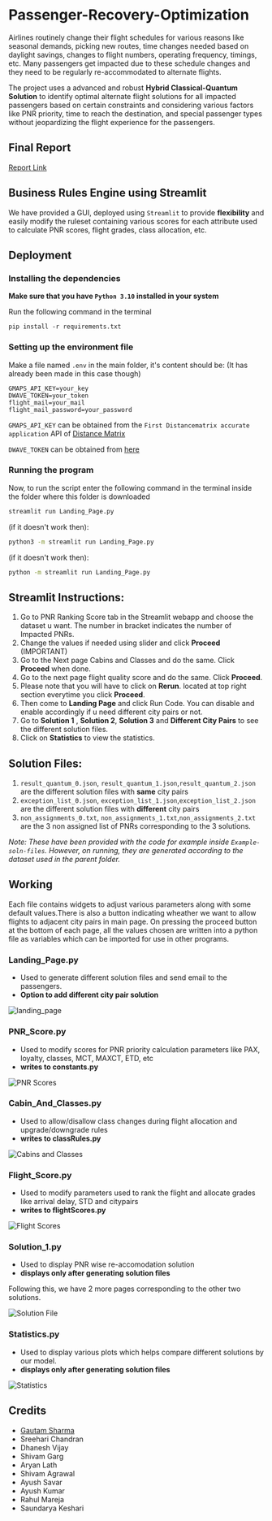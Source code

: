 # Passenger-Recovery-Optimization

Airlines routinely change their flight schedules for various reasons like seasonal demands, picking new routes, time changes needed based on daylight savings, changes to flight numbers,
operating frequency, timings, etc. Many passengers get impacted due to these schedule
changes and they need to be regularly re-accommodated to alternate flights. 

The project uses a advanced and robust **Hybrid Classical-Quantum Solution** to identify optimal alternate flight solutions for all impacted passengers based on certain constraints and considering various factors like PNR priority, time to reach the destination, and special passenger types without jeopardizing the flight experience for the passengers.

## Final Report
[Report Link](https://drive.google.com/file/d/1UR59ydUBvfly3OPW83lyi90H74wFzNZg/view?usp=drive_link)

## Business Rules Engine using Streamlit

We have provided a GUI, deployed using `Streamlit` to provide **flexibility** and easily modify the ruleset containing various scores for each attribute used to calculate PNR scores, flight grades, class allocation, etc.


## Deployment

### Installing the dependencies
**Make sure that you have `Python 3.10` installed in your system**

Run the following command in the terminal
```
pip install -r requirements.txt
```

### Setting up the environment file

Make a file named `.env` in the main folder, it's content should be: (It has already been made in this case though)
```
GMAPS_API_KEY=your_key
DWAVE_TOKEN=your_token
flight_mail=your_mail
flight_mail_password=your_password
```
`GMAPS_API_KEY` can be obtained from the `First Distancematrix accurate application` API of [Distance Matrix](https://distancematrix.ai/)

`DWAVE_TOKEN` can be obtained from [here](https://cloud.dwavesys.com/leap/)

### Running the program
Now, to run the script enter the following command in the terminal inside the folder where this folder is downloaded
```bash
streamlit run Landing_Page.py
```
(if it doesn't work then):

```bash
python3 -m streamlit run Landing_Page.py
```
(if it doesn't work then):

```bash
python -m streamlit run Landing_Page.py
```

## Streamlit Instructions:
1. Go to PNR Ranking Score tab in the Streamlit webapp and choose the dataset u want. The number in bracket indicates the number of Impacted PNRs.
2. Change the values if needed using slider and click **Proceed** (IMPORTANT)
3. Go to the Next page Cabins and Classes and do the same. Click **Proceed** when done.
4. Go to the next page flight quality score and do the same. Click **Proceed**.
5. Please note that you will have to click on **Rerun**. located at top right section everytime you click **Proceed**.
6. Then come to **Landing Page** and click Run Code. You can disable and enable accordingly if u need different city pairs or not.
7. Go to **Solution 1** , **Solution 2**, **Solution 3** and **Different City Pairs** to see the different solution files.
8. Click on **Statistics** to view the statistics.

## Solution Files:
1. `result_quantum_0.json`, `result_quantum_1.json`,`result_quantum_2.json` are the different solution files with **same** city pairs
2.  `exception_list_0.json`, `exception_list_1.json`,`exception_list_2.json` are the different solution files with **different** city pairs
3.  `non_assignments_0.txt`, `non_assignments_1.txt`,`non_assignments_2.txt` are the 3 non assigned list of PNRs corresponding to the 3 solutions.

*Note: These have been provided with the code for example inside `Example-soln-files`. However, on running, they are generated according to the dataset used in the parent folder.*

## Working

Each file contains widgets to adjust various parameters along with some default values.There is also a button indicating wheather we want to allow flights to adjacent city pairs in main page. On pressing the proceed button at the bottom of each page, all the values chosen are written into a python file as variables which can be imported for use in other programs.

### Landing_Page.py
- Used to generate different solution files and send email to the passengers.
- **Option to add different city pair solution**
  
![landing_page](./assets/Landing_Page_SS2.png)


 ### PNR_Score.py
- Used to modify scores for PNR priority calculation parameters like PAX, loyalty, classes, MCT, MAXCT, ETD, etc
- **writes to constants.py**
  
![PNR Scores](./assets/PNR_Ranking_SS2.png)

### Cabin_And_Classes.py
- Used to allow/disallow class changes during flight allocation and upgrade/downgrade rules
- **writes to classRules.py**
  
![Cabins and Classes](./assets/Cabin_Score_SS2.png)

### Flight_Score.py
- Used to modify parameters used to rank the flight and allocate grades like arrival delay, STD and citypairs
- **writes to flightScores.py**
  
![Flight Scores](./assets/Flight_Score_SS2.png)

### Solution_1.py
- Used to display PNR wise re-accomodation solution 
- **displays only after generating solution files**

Following this, we have 2 more pages corresponding to the other two solutions.
  
![Solution File](./assets/Solution_File_SS2.png)

### Statistics.py
- Used to display various plots which helps compare different solutions by our model.
- **displays only after generating solution files**
  
![Statistics](./assets/Statistics_SS2.png)

## Credits

* [Gautam Sharma](https://g-s01.github.io/)
* Sreehari Chandran
* Dhanesh Vijay
* Shivam Garg
* Aryan Lath
* Shivam Agrawal
* Ayush Savar
* Ayush Kumar
* Rahul Mareja
* Saundarya Keshari









